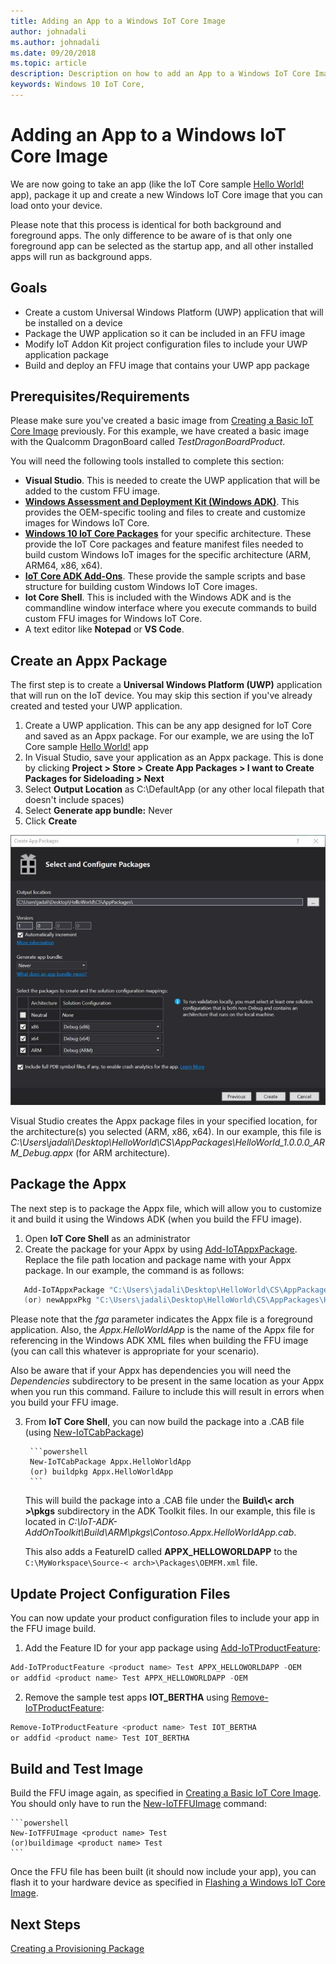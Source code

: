 ```yaml
--- 
title: Adding an App to a Windows IoT Core Image
author: johnadali
ms.author: johnadali
ms.date: 09/20/2018 
ms.topic: article 
description: Description on how to add an App to a Windows IoT Core Image
keywords: Windows 10 IoT Core, 
--- 
```


# Adding an App to a Windows IoT Core Image
We are now going to take an app (like the IoT Core sample [Hello World!](https://github.com/Microsoft/Windows-iotcore-samples/tree/master/Samples/HelloWorld) app), package it up and create a new Windows IoT Core image that you can load onto your device. 

Please note that this process is identical for both background and foreground apps. The only difference to be aware of is that only one foreground app can be selected as the startup app, and all other installed apps will run as background apps.

## Goals
* Create a custom Universal Windows Platform (UWP) application that will be installed on a device
* Package the UWP application so it can be included in an FFU image
* Modify IoT Addon Kit project configuration files to include your UWP application package
* Build and deploy an FFU image that contains your UWP app package

## Prerequisites/Requirements
Please make sure you've created a basic image from [Creating a Basic IoT Core Image](04-CreateBasicImage.md) previously. For this example, we have created a basic image with the Qualcomm DragonBoard called *TestDragonBoardProduct*.

You will need the following tools installed to complete this section:
* **Visual Studio**. This is needed to create the UWP application that will be added to the custom FFU image.
* **[Windows Assessment and Deployment Kit (Windows ADK)](https://docs.microsoft.com/en-us/windows-hardware/get-started/adk-install#winADK)**. This provides the OEM-specific tooling and files to create and customize images for Windows IoT Core.
* **[Windows 10 IoT Core Packages](https://www.microsoft.com/en-us/software-download/windows10iotcore)** for your specific architecture. These provide the IoT Core packages and feature manifest files needed to build custom Windows IoT images for the specific architecture (ARM, ARM64, x86, x64).
* **[IoT Core ADK Add-Ons](https://github.com/ms-iot/iot-adk-addonkit/)**. These provide the sample scripts and base structure for building custom Windows IoT Core images.
* **Iot Core Shell**. This is included with the Windows ADK and is the commandline window interface where you execute commands to build custom FFU images for Windows IoT Core.
* A text editor like **Notepad** or **VS Code**.

## Create an Appx Package
The first step is to create a **Universal Windows Platform (UWP)** application that will run on the IoT device. You may skip this section if you've already created and tested your UWP application.

1. Create a UWP application. This can be any app designed for IoT Core and saved as an Appx package. For our example, we are using the IoT Core sample [Hello World!](https://github.com/Microsoft/Windows-iotcore-samples/tree/master/Samples/HelloWorld) app
2. In Visual Studio, save your application as an Appx package. This is done by clicking **Project > Store > Create App Packages > I want to Create Packages for Sideloading > Next** 
3. Select **Output Location** as C:\DefaultApp (or any other local filepath that doesn't include spaces)
4. Select **Generate app bundle:** Never
5. Click **Create**

![Dashboard screenshot](../media/ManufacturingGuide/CreateAppxPackage.jpg)

   Visual Studio creates the Appx package files in your specified location, for the architecture(s) you selected (ARM, x86, x64). In our example, this file is *C:\Users\jadali\Desktop\HelloWorld\CS\AppPackages\HelloWorld_1.0.0.0_ARM_Debug.appx* (for ARM architecture).
   

## Package the Appx
The next step is to package the Appx file, which will allow you to customize it and build it using the Windows ADK (when you build the FFU image).

1. Open **IoT Core Shell** as an administrator
2. Create the package for your Appx by using [Add-IoTAppxPackage](https://github.com/ms-iot/iot-adk-addonkit/blob/master/Tools/IoTCoreImaging/Docs/Add-IoTAppxPackage.md). Replace the file path location and package name with your Appx package. In our example, the command is as follows:

  ```powershell
     Add-IoTAppxPackage "C:\Users\jadali\Desktop\HelloWorld\CS\AppPackages\HelloWorld_1.0.0.0_ARM_Debug.appx" fga Appx.HelloWorldApp
     (or) newAppxPkg "C:\Users\jadali\Desktop\HelloWorld\CS\AppPackages\HelloWorld_1.0.0.0_ARM_Debug.appx" fga Appx.HelloWorldApp
  ```

Please note that the *fga* parameter indicates the Appx file is a foreground application. Also, the *Appx.HelloWorldApp* is the name of the Appx file for referencing in the Windows ADK XML files when building the FFU image (you can call this whatever is appropriate for your scenario).

Also be aware that if your Appx has dependencies you will need the *Dependencies* subdirectory to be present in the same location as your Appx when you run this command. Failure to include this will result in errors when you build your FFU image.

3. From **IoT Core Shell**, you can now build the package into a .CAB file (using [New-IoTCabPackage](https://github.com/ms-iot/iot-adk-addonkit/blob/master/Tools/IoTCoreImaging/Docs/New-IoTCabPackage.md))

        ```powershell
        New-IoTCabPackage Appx.HelloWorldApp
        (or) buildpkg Appx.HelloWorldApp
        ```

    This will build the package into a .CAB file under the **Build\\< arch >\pkgs** subdirectory in the ADK Toolkit files. In our example, this file is located in *C:\IoT-ADK-AddOnToolkit\Build\ARM\pkgs\Contoso.Appx.HelloWorldApp.cab*.

    This also adds a FeatureID called **APPX_HELLOWORLDAPP** to the `C:\MyWorkspace\Source-< arch>\Packages\OEMFM.xml` file.

## Update Project Configuration Files
You can now update your product configuration files to include your app in the FFU image build. 

1. Add the Feature ID for your app package using [Add-IoTProductFeature](https://github.com/ms-iot/iot-adk-addonkit/blob/master/Tools/IoTCoreImaging/Docs/Add-IoTProductFeature.md):

```powershell
Add-IoTProductFeature <product name> Test APPX_HELLOWORLDAPP -OEM
or addfid <product name> Test APPX_HELLOWORLDAPP -OEM
```

2. Remove the sample test apps **IOT_BERTHA** using [Remove-IoTProductFeature](https://github.com/ms-iot/iot-adk-addonkit/blob/master/Tools/IoTCoreImaging/Docs/Remove-IoTProductFeature.md):
```powershell
Remove-IoTProductFeature <product name> Test IOT_BERTHA
or addfid <product name> Test IOT_BERTHA
```

## Build and Test Image
Build the FFU image again, as specified in [Creating a Basic IoT Core Image](04-CreateBasicImage.md). You should only have to run the [New-IoTFFUImage](https://github.com/ms-iot/iot-adk-addonkit/blob/master/Tools/IoTCoreImaging/Docs/New-IoTFFUImage.md) command:

    ```powershell
    New-IoTFFUImage <product name> Test
    (or)buildimage <product name> Test 
    ```
Once the FFU file has been built (it should now include your app), you can flash it to your hardware device as specified in [Flashing a Windows IoT Core Image](05-FlashingImage.md).

## Next Steps
[Creating a Provisioning Package](06b-CreateProvisioningPackage.md)

